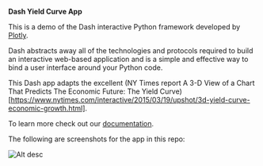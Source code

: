 **Dash Yield Curve App**

This is a demo of the Dash interactive Python framework developed by [Plotly](https://plot.ly/).

Dash abstracts away all of the technologies and protocols required to build an interactive web-based application and is a simple and effective way to bind a user interface around your Python code.

This Dash app adapts the excellent (NY Times report A 3-D View of a Chart That Predicts The Economic Future: The Yield Curve)[https://www.nytimes.com/interactive/2015/03/19/upshot/3d-yield-curve-economic-growth.html].

To learn more check out our [documentation](https://plot.ly/dash).

The following are screenshots for the app in this repo:

![Alt desc](https://raw.githubusercontent.com/plotly/dash-docs/master/images/dash-yield-curve-app.png)

